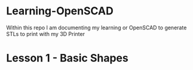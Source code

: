 # Learning-OpenSCAD
Within this repo I am documenting my learning or OpenSCAD to generate STLs to print with my 3D Printer

# Lesson 1 - Basic Shapes
![]()
